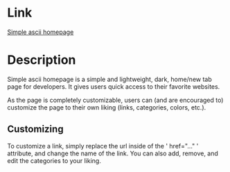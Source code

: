 # Link

[Simple ascii homepage](https://simple-ascii-homepage.vercel.app/)


# Description

Simple ascii homepage is a simple and lightweight, dark, home/new tab page for developers. It gives users quick access to their favorite websites.

As the page is completely customizable, users can (and are encouraged to) customize the page to their own liking (links, categories, colors, etc.).


## Customizing

To customize a link, simply replace the url inside of the ' href="..." ' attribute, and change the name of the link.
You can also add, remove, and edit the categories to your liking.
